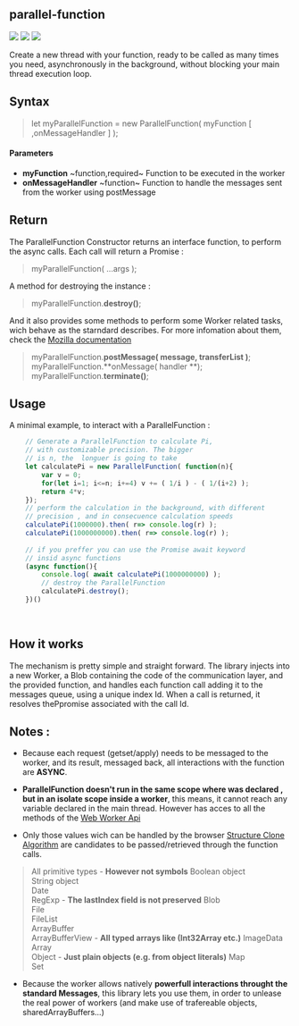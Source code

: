 ## parallel-function 
![](https://img.shields.io/badge/cdn-cdn.rawgit-green.svg)
![](https://img.shields.io/badge/Javascript-ES6-orange.svg)
![](https://img.shields.io/badge/powered-webWorkers-blue.svg)

Create a new thread with your function, ready to be called as many times you need, asynchronously in the background, without blocking your main thread execution loop.



## Syntax 


> let myParallelFunction = new ParallelFunction( myFunction [ ,onMessageHandler ] );

#### Parameters
- **myFunction**  ~function,required~
    Function to be executed in the worker
- **onMessageHandler** ~function~
    Function to handle the messages sent from the worker using postMessage

## Return
The ParallelFunction Constructor returns an interface function, to perform the async calls. Each call will return a Promise :

> myParallelFunction( ...args );

A method for destroying the instance :

> myParallelFunction.**destroy()**;

And it also provides some methods to perform some Worker related tasks, wich behave as the starndard describes. For more infomation about them, check the [ Mozilla documentation](https://developer.mozilla.org/en-US/docs/Web/API/Worker)

> myParallelFunction.**postMessage( message, transferList )**;
> myParallelFunction.**onMessage( handler **);
> myParallelFunction.**terminate()**;


## Usage 

A minimal example, to interact with a ParallelFunction :
```javascript
    // Generate a ParallelFunction to calculate Pi,  
    // with customizable precision. The bigger
    // is n, the  longuer is going to take
    let calculatePi = new ParallelFunction( function(n){
        var v = 0;
        for(let i=1; i<=n; i+=4) v += ( 1/i ) - ( 1/(i+2) );
        return 4*v;
    });
    // perform the calculation in the background, with different
    // precision , and in consecuence calculation speeds
    calculatePi(1000000).then( r=> console.log(r) );
    calculatePi(1000000000).then( r=> console.log(r) );
    
    // if you preffer you can use the Promise await keyword
    // insid async functions
    (async function(){
	    console.log( await calculatePi(1000000000) );
        // destroy the ParallelFunction
        calculatePi.destroy();
    })()
   
    


```

## How it works 
The mechanism is pretty simple and straight forward.
The library injects into a new Worker, a Blob containing the code of the communication layer, and the provided function, and handles each function call adding it to the messages queue, using a unique index Id.
When a call is returned, it resolves thePpromise associated with the call Id.


## Notes :
- Because each request (getset/apply) needs to be messaged to the worker, and its result, messaged back, all interactions with the function are **ASYNC**.

- **ParallelFunction doesn't run in the same scope where  was declared , but in an isolate scope inside a worker**, this means, it cannot reach any variable declared in the main thread. However has acces to all the methods of the [Web Worker Api](https://developer.mozilla.org/en-US/docs/Web/API/WorkerGlobalScope)

- Only those values wich can be handled by the browser [Structure Clone Algorithm](https://developer.mozilla.org/en-US/docs/Web/API/Web_Workers_API/Structured_clone_algorithm) are candidates to be passed/retrieved through the function calls.


> All primitive types	- **However not symbols**
> Boolean object	 
> String object	 
> Date	 
> RegExp	- **The lastIndex field is not preserved**
> Blob	 
> File	 
> FileList	 
> ArrayBuffer	 
> ArrayBufferView	- **All typed arrays like (Int32Array etc.)**
> ImageData	 
> Array	 
> Object	- **Just plain objects (e.g. from object literals)**
> Map	 
> Set	 

- Because the worker allows natively **powerfull interactions throught the standard Messages**, this library lets you use them, in order to unlease the real power of workers (and make use of trafereable objects, sharedArrayBuffers...)